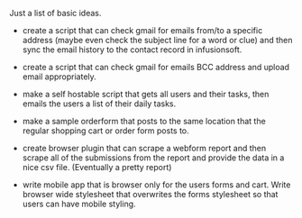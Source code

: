 Just a list of basic ideas.

* create a script that can check gmail for emails from/to a 
specific address (maybe even check the subject line for a
word or clue) and then sync the email history to the contact
record in infusionsoft.

* create a script that can check gmail for emails BCC address
and upload email appropriately. 

* make a self hostable script that gets all users and their tasks,
then emails the users a list of their daily tasks.

* make a sample orderform that posts to the same location that
the regular shopping cart or order form posts to. 

* create browser plugin that can scrape a webform report and then
scrape all of the submissions from the report and provide the data
in a nice csv file. (Eventually a pretty report)

* write mobile app that is browser only for the users forms
and cart.  Write browser wide stylesheet that overwrites the
forms stylesheet so that users can have mobile styling. 

